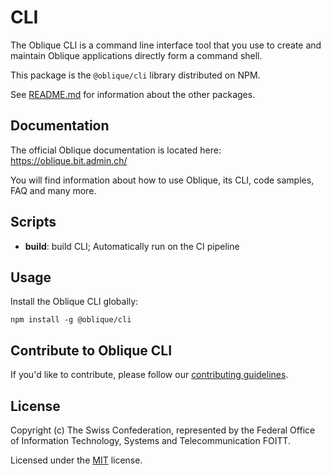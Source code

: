 # CLI

The Oblique CLI is a command line interface tool that you use to create and maintain Oblique applications directly form a command shell.

This package is the `@oblique/cli` library distributed on NPM.

See [README.md](../../README.md) for information about the other packages.

## Documentation

The official Oblique documentation is located here: <https://oblique.bit.admin.ch/>

You will find information about how to use Oblique, its CLI, code samples, FAQ and many more.

## Scripts

- **build**: build CLI; Automatically run on the CI pipeline

## Usage

Install the Oblique CLI globally:

`npm install -g @oblique/cli`

## Contribute to Oblique CLI

If you'd like to contribute, please follow our [contributing guidelines](../../CONTRIBUTING.md).

## License

Copyright (c) The Swiss Confederation, represented by the Federal Office of Information Technology, Systems and Telecommunication FOITT.

Licensed under the [MIT](../../LICENSE) license.
